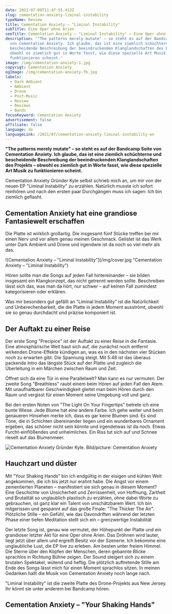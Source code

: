 ```yaml
---
date: 2021-07-09T11:47:55.413Z
slug: cementation-anxiety-liminal-instability
typeName: Review
title: Cementation Anxiety – "Liminal Instability"
subTitle: Eine Oper ohne Arien
seoTitle: Cementation Anxiety – "Liminal Instability" – Eine Oper ohne Arien
description: '"The patterns merely mutate" – so steht es auf der Bandcamp Seite
  von Cementation Anxiety. Ich glaube, das ist eine ziemlich schüchterne und
  bescheidende Beschreibung der beeindruckenden Klanglandschaften des Projekts –
  obwohl es ziemlich gut in Worte fasst, wie diese spezielle Art Musik zu
  funktionieren scheint.'
image: /img/cementation-anxiety-1.jpg
copyrigt: Cementation Anxiety
ogImage: /img/cementation-anxiety-fb.jpg
labels:
  - Dark Ambient
  - Ambient
  - Drone
  - Post-Music
  - Review
  - Reviews
  - Bands
focusKeyword: Cementation Anxiety
advertisement: false
affiliate: false
language: de
languageLink: /2021/07/cementation-anxiety-liminal-instability-en
---
```

**"The patterns merely mutate" – so steht es auf der Bandcamp Seite von Cementation Anxiety. Ich glaube, das ist eine ziemlich schüchterne und bescheidende Beschreibung der beeindruckenden Klanglandschaften des Projekts – obwohl es ziemlich gut in Worte fasst, wie diese spezielle Art Musik zu funktionieren scheint.**

Cementation Anxiety Gründer Kyle selbst schrieb mich an, um mir von der neuen EP  "Liminal Instability" zu erzählen. Natürlich musste ich sofort reinhören und nach den ersten paar Durchgängen muss ich sagen: Ich bin ziemlich geflasht.

## Cementation Anxiety hat eine grandiose Fantasiewelt erschaffen

Die Platte ist wirklich großartig. Die insgesamt fünf Stücke treffen bei mir einen Nerv und vor allem genau meinen Geschmack. Gelistet ist das Werk unter Dark Ambient und Drone und irgendwie ist da noch so viel mehr als das.

![Cementation Anxiety – "Liminal Instability"](/img/cover.jpg "Cementation Anxiety – \"Liminal Instability\") 

Hören sollte man die Songs auf jeden Fall hintereinander – sie bilden insgesamt ein Klangkonzept, das nicht getrennt werden sollte. Beschreiben lässt sich das, was man da hört, nur schwer – auf keinen Fall zumindest kategorisieren oder erklären. 

Was mir besonders gut gefällt an "Liminal Instability" ist die Natürlichkeit und Unberechenbarkeit, die die Platte in jedem Moment ausströmt, obwohl sie so genau durchdacht und präzise komponiert ist.

## Der Auftakt zu einer Reise

Der erste Song "Precipice" ist der Auftakt zu einer Reise in die Fantasie. Eine atmosphärische Welt baut sich auf, die zunächst noch entfernt wirkenden Drone-Effekte kündigen an, was es in den nächsten vier Stücken noch zu erwarten gibt. Die Spannung steigt. Mit 5:48 ist das überaus packende Intro das längste Stück auf der Platte und zugleich die Überleitung in ein Märchen zwischen Raum und Zeit.

Öffnet sich da eine Tür in eine Parallelwelt? Man kann es nur vermuten. Der zweite Song "Breathless" raubt einem beim Hören auf jeden Fall den Atem. Mit unaufhaltbarer Geschwindigkeit gleitet man beim Hören durch den Raum und vergisst für einen Moment seine Umgebung voll und ganz.

Bei den ersten Noten von "The Light On Your Fingertips" betrete ich eine bunte Wiese. Jede Blume hat eine andere Farbe. Ich gehe weiter und beim genaueren Hinsehen merke ich, dass es gar keine Blumen sind. Es sind Töne, die in Schichten übereinander liegen und ein wunderbares Ornament ergeben, das schöner nicht sein könnte und irgendetwas ist da noch. Etwas Furcht-einflößendes und unheimliches. Ein Riss tut sich auf und Schnee rieselt auf das Blumenmeer.

![Cementation Anxiety Gründer Kyle. Bild/picture: Cementation Anxiety](/img/cementation-anxiety-2.jpg "Cementation Anxiety Gründer Kyle. Bild/picture: Cementation Anxiety")

## Hauchzart und düster

Mit "Your Shaking Hands" bin ich endgültig in der eisigen und kühlen Welt angekommen, die ich bis jetzt nur erahnt habe. Die Angst vor einem zementierten Planeten – manifestiert sie sich genau in diesem Moment? Eine Geschichte von Unsicherheit und Zerrissenheit, von Hoffnung, Zartheit und Brutalität so unglaublich plastisch zu erzählen, ohne dabei Worte zu gebrauchen, ist ganz klar ein Talent von unschätzbarem Wert. Ich bin mitgerissen und gespannt auf das große Finale: "The Thicker The Air". Plötzliche Stille – ein Gefühl, wie das Davondriften während der letzten Phase einer tiefen Meditation stellt sich ein – grenzwertige Instabilität

Der letzte Song ist, genau wie vermutet, der Höhepunkt der Platte und ein grandioser letzter Akt für eine Oper ohne Arien. Das Dröhnen wird lauter, liegt jetzt über allem und ergreift Besitz vor der Szenerie. Ich bekomme eine unglaubliche Lust, die EP live zu erleben. Am besten unter freiem Himmel. Die Sterne über den Köpfen der Menschen, deren gebannte Blicke sprachlos in Richtung Bühne zeigen. Der Sound steigert sich zu einem brutalen Spektakel, wütend und heftig. Die plötzlich auftretende Stille am Ende des Songs lässt mich für einen Moment sprachlos sitzen. In meinen Gedanken hallt die Musik von Cementation Anxiety noch lange nach.

"Liminal Instability" ist die zweite Platte des Drone-Projekts aus New Jersey. Ihr könnt sie unter anderem bei Bandcamp hören.

## Cementation Anxiety – "Your Shaking Hands"

<YouTube id="bKU43K4WU0c" />